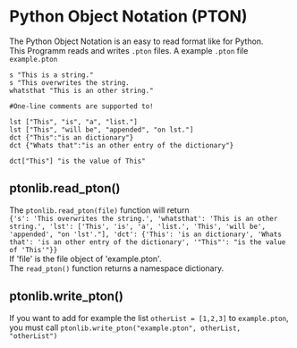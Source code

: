 ﻿# Python Object Notation (PTON)
The Python Object Notation is an easy to read format like for Python.<br>
This Programm reads and writes `.pton` files. A example `.pton` file
`example.pton`

    s "This is a string."
    s "This overwrites the string.
    whatsthat "This is an other string."
    
    #One-line comments are supported to!
    
    lst ["This", "is", "a", "list."]
    lst ["This", "will be", "appended", "on lst."]
    dct {"This":"is an dictionary"}
    dct {"Whats that":"is an other entry of the dictionary"}
    
    dct["This"] "is the value of This"

## ptonlib.read_pton()
The `ptonlib.read_pton(file)` function will return<br>
`{'s': 'This overwrites the string.', 'whatsthat': 'This is an other string.', 'lst': ['This', 'is', 'a', 'list.', 'This', 'will be', 'appended', "on 'lst'."], 'dct': {'This': 'is an dictionary', 'Whats that': 'is an other entry of the dictionary', '"This"': "is the value of 'This'"}}`<br>
If 'file' is the file object of 'example.pton'. <br>The `read_pton()` function returns a namespace dictionary.
## ptonlib.write_pton()
If you want to add for example the list  `otherList = [1,2,3]` to `example.pton`, you must call `ptonlib.write_pton("example.pton", otherList, "otherList")`
